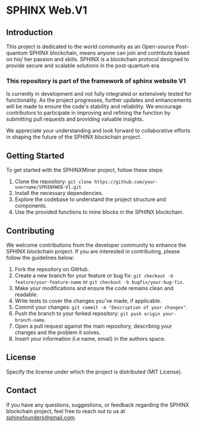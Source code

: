 # SPHINX Web.V1

## Introduction

This project is dedicated to the world community as an Open-source Post-quantum SPHINX blockchain, means anyone can join and contribute based on his/ her passion and skills. SPHINX is a blockchain protocol designed to provide secure and scalable solutions in the post-quantum era. 


### This repository is part of the framework of sphinx website V1

Is currently in development and not fully integrated or extensively tested for functionality.
As the project progresses, further updates and enhancements will be made to ensure the code's stability and reliability. We encourage contributors to participate in improving and refining the function by submitting pull requests and providing valuable insights.

We appreciate your understanding and look forward to collaborative efforts in shaping the future of the SPHINX blockchain project.


## Getting Started

To get started with the SPHINXMiner project, follow these steps:

1. Clone the repository: `git clone https://github.com/your-username/SPHINXWEB-V1.git`
2. Install the necessary dependencies.
3. Explore the codebase to understand the project structure and components.
4. Use the provided functions to mine blocks in the SPHINX blockchain.


## Contributing
We welcome contributions from the developer community to enhance the SPHINX blockchain project. If you are interested in contributing, please follow the guidelines below:

1. Fork the repository on GitHub.
2. Create a new branch for your feature or bug fix: `git checkout -b feature/your-feature-name` or `git checkout -b bugfix/your-bug-fix`.
3. Make your modifications and ensure the code remains clean and readable.
4. Write tests to cover the changes you've made, if applicable.
5. Commit your changes: `git commit -m "Description of your changes"`.
6. Push the branch to your forked repository: `git push origin your-branch-name`.
7. Open a pull request against the main repository, describing your changes and the problem it solves.
8. Insert your information (i.e name, email) in the authors space.

## License
Specify the license under which the project is distributed (MIT License).

## Contact
If you have any questions, suggestions, or feedback regarding the SPHINX blockchain project, feel free to reach out to us at [sphinxfounders@gmail.com](mailto:sphinxfounders@gmail.com).
